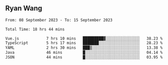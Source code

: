 ## Ryan Wang

<!--START_SECTION:waka-->

```txt
From: 08 September 2023 - To: 15 September 2023

Total Time: 18 hrs 44 mins

Vue.js            7 hrs 10 mins   █████████▓░░░░░░░░░░░░░░░   38.23 %
TypeScript        5 hrs 17 mins   ███████░░░░░░░░░░░░░░░░░░   28.23 %
YAML              2 hrs 30 mins   ███▒░░░░░░░░░░░░░░░░░░░░░   13.38 %
Java              46 mins         █░░░░░░░░░░░░░░░░░░░░░░░░   04.14 %
JSON              44 mins         █░░░░░░░░░░░░░░░░░░░░░░░░   03.95 %
```

<!--END_SECTION:waka-->
